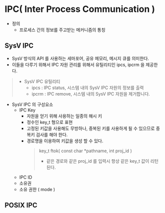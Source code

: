 # IPC( Inter Process Communication )
* 정의 
	- 프로세스 간의 정보를 주고받는 메커니즘의 통칭

## SysV IPC
* SysV 방식의 API 를 사용하는 세마포어, 공유 메모리, 메시지 큐를 의미한다.
* 이들을 다루기 위해서 IPC 자원 관리를 위해서 유틸리티인 ipcs, ipcrm 을 제공한다.

> * SysV IPC 유틸리티  
>	- ipcs  : IPC status, 시스템 내의 SysV IPC 자원의 정보를 출력  
>	- ipcrm : IPC remove, 시스템 내의 SysV IPC 자원을 제거합니다.  

* SysV IPC 의 구성요소
	- IPC Key 
		- 자원을 얻기 위해 사용하는 일종의 해시 키
		- 정수인 key_t 형으로 표현
		- 고정된 키값을 사용해도 무방하나, 
		중복된 키를 사용하게 될 수 있으므로 중복키 검사를 해야 한다.  
		- 경로명을 이용하여 키값을 생성 할 수 있다.    
			> key_t ftok( const char *pathname, int proj_id )
			> 	* 같은 경로와 같은 proj_id 를 입력시 항상 같은 key_t 값이 리턴된다.
	- IPC ID
	- 소유권
	- 소유 권한 ( mode )

## POSIX IPC

